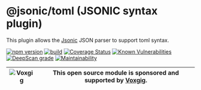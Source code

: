 # @jsonic/toml (JSONIC syntax plugin)

This plugin allows the [Jsonic](https://jsonic.senecajs.org) JSON
parser to support toml syntax.

[![npm version](https://img.shields.io/npm/v/@jsonic/toml.svg)](https://npmjs.com/package/@jsonic/toml)
[![build](https://github.com/jsonicjs/toml/actions/workflows/build.yml/badge.svg)](https://github.com/jsonicjs/toml/actions/workflows/build.yml)
[![Coverage Status](https://coveralls.io/repos/github/jsonicjs/toml/badge.svg?branch=main)](https://coveralls.io/github/jsonicjs/toml?branch=main)
[![Known Vulnerabilities](https://snyk.io/test/github/jsonicjs/toml/badge.svg)](https://snyk.io/test/github/jsonicjs/toml)
[![DeepScan grade](https://deepscan.io/api/teams/5016/projects/22466/branches/663906/badge/grade.svg)](https://deepscan.io/dashboard#view=project&tid=5016&pid=22466&bid=663906)
[![Maintainability](https://api.codeclimate.com/v1/badges/10e9bede600896c77ce8/maintainability)](https://codeclimate.com/github/jsonicjs/toml/maintainability)

| ![Voxgig](https://www.voxgig.com/res/img/vgt01r.png) | This open source module is sponsored and supported by [Voxgig](https://www.voxgig.com). |
| ---------------------------------------------------- | --------------------------------------------------------------------------------------- |







